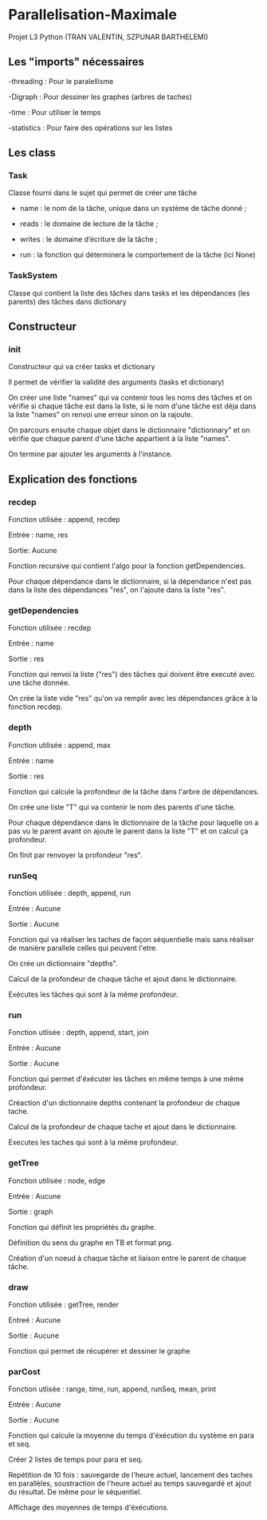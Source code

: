 # Parallelisation-Maximale
Projet L3 Python (TRAN VALENTIN, SZPUNAR BARTHELEMI)

## Les "imports" nécessaires

-threading : Pour le paralellisme 

-Digraph : Pour dessiner les graphes (arbres de taches)

-time : Pour utiliser le temps 

-statistics : Pour faire des opérations sur les listes

## Les class

### Task
Classe fourni dans le sujet qui permet de créer une tâche

- name : le nom de la tâche, unique dans un système de tâche donné ;

- reads : le domaine de lecture de la tâche ;

- writes : le domaine d’écriture de la tâche ;

- run : la fonction qui déterminera le comportement de la tâche (ici None)

### TaskSystem
Classe qui contient la liste des tâches dans tasks 
et les dépendances (les parents) des tâches dans dictionary

## Constructeur

### __init__
Constructeur qui va créer tasks et dictionary

Il permet de vérifier la validité des arguments (tasks et dictionary)

On créer une liste "names" qui va contenir tous les noms des tâches et on vérifie si chaque tâche est dans la liste,
si le nom d'une tâche est déja dans la liste "names" on renvoi une erreur sinon on la rajoute.

On parcours ensuite chaque objet dans le dictionnaire "dictionnary" et on vérifie que chaque parent d'une tâche appartient à la liste "names".

On termine par ajouter les arguments à l'instance.

## Explication des fonctions

### recdep
Fonction utilisée : append, recdep


Entrée : name, res


Sortie: Aucune



Fonction recursive qui contient l'algo pour la fonction getDependencies.

Pour chaque dépendance dans le dictionnaire, si la dépendance n'est pas dans la liste des dépendances "res", 
on l'ajoute dans la liste "res".

### getDependencies
Fonction utilisée : recdep


Entrée : name


Sortie : res



Fonction qui renvoi la liste ("res") des tâches qui doivent être executé avec une tâche donnée.

On crée la liste vide "res" qu'on va remplir avec les dépendances grâce à la fonction recdep.

### depth
Fonction utilisée : append, max

Entrée : name

Sortie : res

Fonction qui calcule la profondeur de la tâche dans l'arbre de dépendances.

On crée une liste "T" qui va contenir le nom des parents d'une tâche.

Pour chaque dépendance dans le dictionnaire de la tâche pour laquelle on a pas vu le parent avant
on ajoute le parent dans la liste "T" et on calcul ça profondeur.

On finit par renvoyer la profondeur "res".

### runSeq
Fonction utilisée : depth, append, run


Entrée : Aucune


Sortie : Aucune



Fonction qui va réaliser les taches de façon séquentielle mais sans réaliser de manière parallele celles qui peuvent l'etre.

On crée un dictionnaire "depths".

Calcul de la profondeur de chaque tâche et ajout dans le dictionnaire.

Exécutes les tâches qui sont à la même profondeur.

### run
Fonction utlisée : depth, append, start, join


Entrée : Aucune


Sortie : Aucune



Fonction qui permet d'éxécuter les tâches en même temps à une même profondeur.


Créaction d'un dictionnaire depths contenant la profondeur de chaque tache.


Calcul de la profondeur de chaque tache et ajout dans le dictionnaire.


Executes les taches qui sont à la même profondeur.


### getTree
Fonction utilisée :  node, edge


Entrée : Aucune


Sortie : graph


Fonction qui définit les propriétés du graphe.


Définition du sens du graphe en TB et format png.


Création d'un noeud à chaque tâche et liaison entre le parent de chaque tâche.


### draw
Fonction utilisée : getTree, render


Entreé : Aucune


Sortie : Aucune


Fonction qui permet de récupérer et dessiner le graphe


### parCost 
Fonction utlisée : range, time, run, append, runSeq, mean, print


Entrée : Aucune


Sortie : Aucune


Fonction qui calcule la moyenne du temps d'éxécution du système en para et seq.


Créer 2 listes de temps pour para et seq.


Repétition de 10 fois : sauvegarde de l'heure actuel, lancement des taches en parallèles, soustraction de l'heure actuel au temps sauvegardé et ajout du résultat. De même pour le séquentiel.


Affichage des moyennes de temps d'éxécutions.



